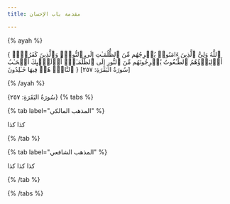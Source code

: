 ```yaml
---
title: مقدمة باب الإحسان

---
```


{% ayah %}
 
 { ٱللَّهُ وَلِیُّ ٱلَّذِینَ ءَامَنُوا۟ یُخۡرِجُهُم مِّنَ ٱلظُّلُمَـٰتِ إِلَى ٱلنُّورِۖ وَٱلَّذِینَ كَفَرُوۤا۟ أَوۡلِیَاۤؤُهُمُ ٱلطَّـٰغُوتُ یُخۡرِجُونَهُم مِّنَ ٱلنُّورِ إِلَى ٱلظُّلُمَـٰتِۗ أُو۟لَـٰۤىِٕكَ أَصۡحَـٰبُ ٱلنَّارِۖ هُمۡ فِیهَا خَـٰلِدُونَ }
[سُورَةُ البَقَرَةِ: ٢٥٧]

{% /ayah %}

 {سُورَةُ البَقَرَةِ: ٢٥٧}
{% tabs %}


{% tab label="المذهب المالكي" %}


كذا كذا

{% /tab %}



{% tab label="المذهب الشافعي" %}


كذا كذا كذا

{% /tab %}

{% /tabs %}


<!--stackedit_data:
eyJoaXN0b3J5IjpbLTIwOTAwMTgyNjIsLTE1ODc5Mzc4MDEsNz
Y0MTMzMDQxXX0=
-->